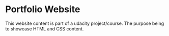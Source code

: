 # Portfolio Website

This website content is part of a udacity project/course.  The purpose being to showcase HTML and CSS content.
